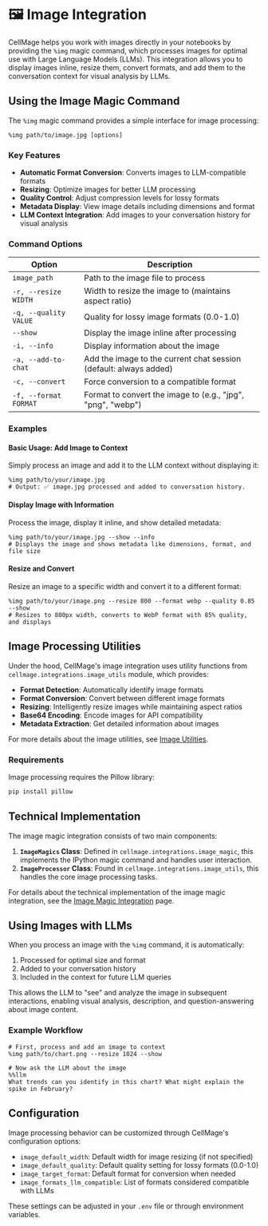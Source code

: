 # 🖼️ Image Integration

CellMage helps you work with images directly in your notebooks by providing the `%img` magic command, which processes images for optimal use with Large Language Models (LLMs). This integration allows you to display images inline, resize them, convert formats, and add them to the conversation context for visual analysis by LLMs.

## Using the Image Magic Command

The `%img` magic command provides a simple interface for image processing:

```ipython
%img path/to/image.jpg [options]
```

### Key Features

- **Automatic Format Conversion**: Converts images to LLM-compatible formats
- **Resizing**: Optimize images for better LLM processing
- **Quality Control**: Adjust compression levels for lossy formats
- **Metadata Display**: View image details including dimensions and format
- **LLM Context Integration**: Add images to your conversation history for visual analysis

### Command Options

| Option                | Description                                                       |
| --------------------- | ----------------------------------------------------------------- |
| `image_path`          | Path to the image file to process                                 |
| `-r, --resize WIDTH`  | Width to resize the image to (maintains aspect ratio)             |
| `-q, --quality VALUE` | Quality for lossy image formats (0.0-1.0)                         |
| `--show`              | Display the image inline after processing                         |
| `-i, --info`          | Display information about the image                               |
| `-a, --add-to-chat`   | Add the image to the current chat session (default: always added) |
| `-c, --convert`       | Force conversion to a compatible format                           |
| `-f, --format FORMAT` | Format to convert the image to (e.g., "jpg", "png", "webp")       |

### Examples

#### Basic Usage: Add Image to Context

Simply process an image and add it to the LLM context without displaying it:

```ipython
%img path/to/your/image.jpg
# Output: ✅ image.jpg processed and added to conversation history.
```

#### Display Image with Information

Process the image, display it inline, and show detailed metadata:

```ipython
%img path/to/your/image.jpg --show --info
# Displays the image and shows metadata like dimensions, format, and file size
```

#### Resize and Convert

Resize an image to a specific width and convert it to a different format:

```ipython
%img path/to/your/image.png --resize 800 --format webp --quality 0.85 --show
# Resizes to 800px width, converts to WebP format with 85% quality, and displays
```

## Image Processing Utilities

Under the hood, CellMage's image integration uses utility functions from `cellmage.integrations.image_utils` module, which provides:

- **Format Detection**: Automatically identify image formats
- **Format Conversion**: Convert between different image formats
- **Resizing**: Intelligently resize images while maintaining aspect ratios
- **Base64 Encoding**: Encode images for API compatibility
- **Metadata Extraction**: Get detailed information about images

For more details about the image utilities, see [Image Utilities](utils/image_utils.md).

### Requirements

Image processing requires the Pillow library:

```bash
pip install pillow
```

## Technical Implementation

The image magic integration consists of two main components:

1. **`ImageMagics` Class**: Defined in `cellmage.integrations.image_magic`, this implements the IPython magic command and handles user interaction.
2. **`ImageProcessor` Class**: Found in `cellmage.integrations.image_utils`, this handles the core image processing tasks.

For details about the technical implementation of the image magic integration, see the [Image Magic Integration](integrations/image_magic_integration.md) page.

## Using Images with LLMs

When you process an image with the `%img` command, it is automatically:

1. Processed for optimal size and format
2. Added to your conversation history
3. Included in the context for future LLM queries

This allows the LLM to "see" and analyze the image in subsequent interactions, enabling visual analysis, description, and question-answering about image content.

### Example Workflow

```ipython
# First, process and add an image to context
%img path/to/chart.png --resize 1024 --show

# Now ask the LLM about the image
%%llm
What trends can you identify in this chart? What might explain the spike in February?
```

## Configuration

Image processing behavior can be customized through CellMage's configuration options:

- `image_default_width`: Default width for image resizing (if not specified)
- `image_default_quality`: Default quality setting for lossy formats (0.0-1.0)
- `image_target_format`: Default format for conversion when needed
- `image_formats_llm_compatible`: List of formats considered compatible with LLMs

These settings can be adjusted in your `.env` file or through environment variables.
